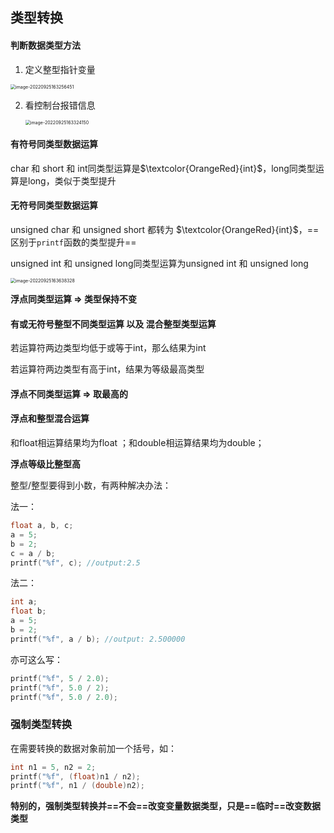 ## 类型转换

#### 判断数据类型方法

1. 定义整型指针变量

<img src="C:\Users\Lanson\Desktop\计算机\笔记\C笔记\images\image-20220925163256451.png" alt="image-20220925163256451" style="zoom: 50%;" />

2. 看控制台报错信息

   <img src="C:\Users\Lanson\Desktop\计算机\笔记\C笔记\images\image-20220925163324150.png" alt="image-20220925163324150" style="zoom:50%;" />

#### 有符号同类型数据运算

char 和 short 和 int同类型运算是$\textcolor{OrangeRed}{int}$，long同类型运算是long，类似于类型提升

#### 无符号同类型数据运算

unsigned char 和 unsigned short 都转为 $\textcolor{OrangeRed}{int}$，==区别于`printf`函数的类型提升==

unsigned int 和 unsigned long同类型运算为unsigned int 和 unsigned long

<img src="C:\Users\Lanson\Desktop\计算机\笔记\C笔记\images\image-20220925163638328.png" alt="image-20220925163638328" style="zoom:50%;" />

**浮点同类型运算  =>  类型保持不变**

#### 有或无符号整型不同类型运算 以及 混合整型类型运算

若运算符两边类型均低于或等于int，那么结果为int

若运算符两边类型有高于int，结果为等级最高类型

#### 浮点不同类型运算  =>  取最高的

#### 浮点和整型混合运算

和float相运算结果均为float ；和double相运算结果均为double；

**浮点等级比整型高**

整型/整型要得到小数，有两种解决办法：

法一：

```c
float a, b, c;
a = 5;
b = 2;
c = a / b;
printf("%f", c); //output:2.5
```

法二：

```c
int a;
float b;
a = 5;
b = 2;
printf("%f", a / b); //output: 2.500000
```

亦可这么写：

```c
printf("%f", 5 / 2.0);
printf("%f", 5.0 / 2);
printf("%f", 5.0 / 2.0);
```

### 强制类型转换

在需要转换的数据对象前加一个括号，如：

```c
int n1 = 5, n2 = 2;
printf("%f", (float)n1 / n2);
printf("%f", n1 / (double)n2);
```

**特别的，强制类型转换并==不会==改变变量数据类型，只是==临时==改变数据类型**
